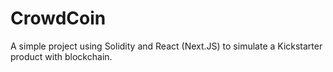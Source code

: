 # CrowdCoin

A simple project using Solidity and React (Next.JS) to simulate a Kickstarter product with blockchain.
